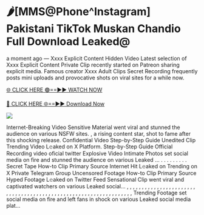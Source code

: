 # 🌶️[MMS@Phone^Instagram] Pakistani TikTok Muskan Chandio Full Download Leaked@

a moment ago — Xxxx Explicit Content Hidden Video Latest selection of Xxxx Explicit Content Private Clip recently started on Patreon sharing explicit media. Famous creator Xxxx Adult Clips Secret Recording frequently posts mini uploads and provocative shots on viral sites for a while now.

[🌐 CLICK HERE 🟢==►► WATCH NOW](https://tinyurl.com/topvvv?st=viral&si=gh)

[🔴 CLICK HERE 🌐==►► Download Now](https://tinyurl.com/topvvv?st=viral&si=gh)

[![](https://t4.ftcdn.net/jpg/00/89/87/57/360_F_89875724_hMf6q0pOUbIm38tYOeJTOKDftmRMQnny.jpg)](https://tinyurl.com/topvvv?st=viral&si=gh)

Internet-Breaking Video Sensitive Material went viral and stunned the audience on various NSFW sites. , a rising content star, shot to fame after this shocking release. Confidential Video Step-by-Step Guide Unedited Clip Trending Video L𝚎aked on X Platform. Step-by-Step Guide Official Recording video oficial twitter Explosive Video Intimate Photos set social media on fire and stunned the audience on various Leaked … . . . . . . . . . Secret Tape How-to Clip Primary Source Internet Hit L𝚎aked on Trending on X Private Telegram Group Uncensored Footage How-to Clip Primary Source Hyped Footage L𝚎aked on Twitter Feed Sensational Clip went viral and captivated watchers on various Leaked social… , , , , , , , , , , , , , , , , , , , , , , , , , , , , , , , , , , , , , , , , , , , , , , , , , , , , , , , , , , , , , , , , , Trending Footage set social media on fire and left fans in shock on various Leaked social media plat…

